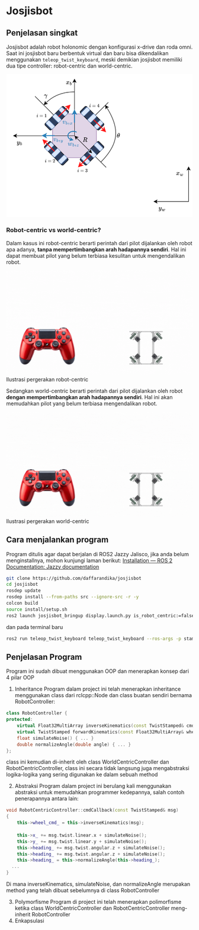 # Josjisbot

## Penjelasan singkat
Josjisbot adalah robot holonomic dengan konfigurasi x-drive dan roda omni. Saat ini josjisbot baru berbentuk virtual dan baru bisa dikendalikan menggunakan `teleop_twist_keyboard`, meski demikian josjisbot memiliki dua tipe controller: robot-centric dan world-centric.

![](./x_drive.svg)
### Robot-centric vs world-centric?
Dalam kasus ini robot-centric berarti perintah dari pilot dijalankan oleh robot apa adanya, **tanpa mempertimbangkan arah hadapannya sendiri**. Hal ini dapat membuat pilot yang belum terbiasa kesulitan untuk mengendalikan robot.

![](./robot_centric.gif)
Ilustrasi pergerakan robot-centric

Sedangkan world-centric berarti perintah dari pilot dijalankan oleh robot **dengan mempertimbangkan arah hadapannya sendiri**. Hal ini akan memudahkan pilot yang belum terbiasa mengendalikan robot.

![](./world_centric.gif)
Ilustrasi pergerakan world-centric

## Cara menjalankan program
Program ditulis agar dapat berjalan di ROS2 Jazzy Jalisco, jika anda belum menginstallnya, mohon kunjungi laman berikut: [Installation — ROS 2 Documentation: Jazzy documentation](https://docs.ros.org/en/jazzy/Installation.html)
```bash
git clone https://github.com/daffarandika/josjisbot
cd josjisbot
rosdep update
rosdep install --from-paths src --ignore-src -r -y
colcon build
source install/setup.sh
ros2 launch josjisbot_bringup display.launch.py is_robot_centric:=false
```

dan pada terminal baru
```bash
ros2 run teleop_twist_keyboard teleop_twist_keyboard --ros-args -p stamped:=true
```

## Penjelasan Program
Program ini sudah dibuat menggunakan OOP dan menerapkan konsep dari 4 pilar OOP
1. Inheritance
Program dalam project ini telah menerapkan inheritance menggunakan class dari rclcpp::Node dan class buatan sendiri bernama RobotController:
```cpp
class RobotController {
protected:
	virtual Float32MultiArray inverseKinematics(const TwistStamped& cmd) = 0;
	virtual TwistStamped forwardKinematics(const Float32MultiArray& wheel_cmd) = 0;
	float simulateNoise() { ... }
	double normalizeAngle(double angle) { ... }
};
```
class ini kemudian di-inherit oleh class WorldCentricController dan RobotCentricController, class ini secara tidak langsung juga mengabstraksi logika-logika yang sering digunakan ke dalam sebuah method

2. Abstraksi
Program dalam project ini berulang kali menggunakan abstraksi untuk memudahkan programmer kedepannya, salah contoh penerapannya antara lain:
```cpp
void RobotCentricController::cmdCallback(const TwistStamped& msg)
{
	this->wheel_cmd_ = this->inverseKinematics(msg);

	this->x_ += msg.twist.linear.x + simulateNoise();
	this->y_ += msg.twist.linear.y + simulateNoise();
	this->heading_ += msg.twist.angular.z + simulateNoise();
	this->heading_ += msg.twist.angular.z + simulateNoise();
	this->heading_ = this->normalizeAngle(this->heading_);
  ...
}
```
Di mana inverseKinematics, simulateNoise, dan normalizeAngle merupakan method yang telah dibuat sebelumnya di class RobotController

3. Polymorfisme
Program di project ini telah menerapkan polimorfisme ketika class WorldCentricController dan RobotCentricController meng-inherit RobotController
4. Enkapsulasi
